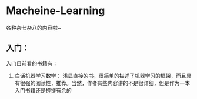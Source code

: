 # Macheine-Learning
各种杂七杂八的内容啦~

## 入门：
入门目前看的书籍有：
1. 白话机器学习数学：
浅显直接的书，很简单的描述了机器学习的框架，而且具有很强的阅读性，推荐。当然，作者有些内容讲的不是很详细，但是作为一本入门书籍还是搓搓有余的
